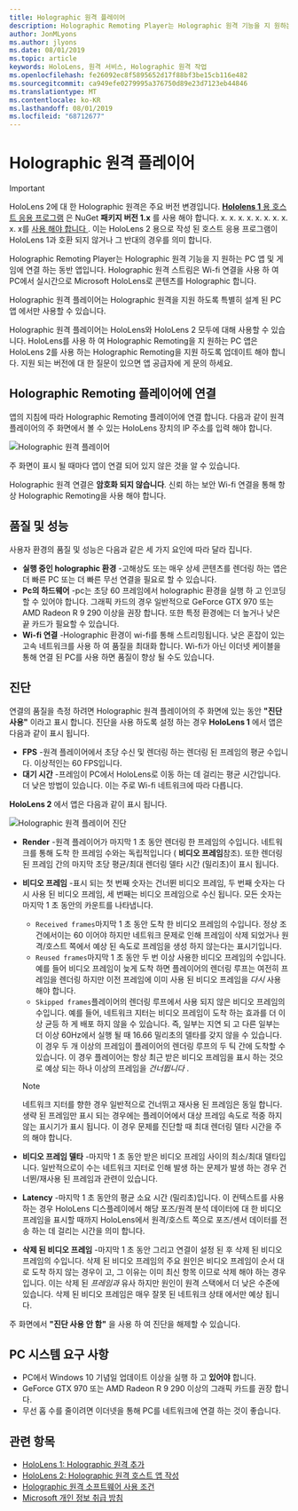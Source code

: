 ```yaml
---
title: Holographic 원격 플레이어
description: Holographic Remoting Player는 Holographic 원격 기능을 지 원하는 PC 앱 및 게임에 연결 하는 동반 앱입니다. Holographic 원격 스트림은 Wi-fi 연결을 사용 하 여 PC에서 실시간으로 Microsoft HoloLens로 콘텐츠를 Holographic 합니다.
author: JonMLyons
ms.author: jlyons
ms.date: 08/01/2019
ms.topic: article
keywords: HoloLens, 원격 서비스, Holographic 원격 작업
ms.openlocfilehash: fe26092ec8f5895652d17f88bf3be15cb116e482
ms.sourcegitcommit: ca949efe0279995a376750d89e23d7123eb44846
ms.translationtype: MT
ms.contentlocale: ko-KR
ms.lasthandoff: 08/01/2019
ms.locfileid: "68712677"
---
```

# <a name="holographic-remoting-player"></a>Holographic 원격 플레이어

>[!IMPORTANT]
>HoloLens 2에 대 한 Holographic 원격은 주요 버전 변경입니다. [ **Hololens 1** 용 호스트 응용 프로그램](add-holographic-remoting.md) 은 NuGet **패키지 버전 1.x** 를 사용 해야 합니다. x. x. x. x. x. x. x. x. x. x를 [사용 해야 합니다 ](holographic-remoting-create-host.md) . 이는 HoloLens 2 용으로 작성 된 호스트 응용 프로그램이 HoloLens 1과 호환 되지 않거나 그 반대의 경우를 의미 합니다.

Holographic Remoting Player는 Holographic 원격 기능을 지 원하는 PC 앱 및 게임에 연결 하는 동반 앱입니다. Holographic 원격 스트림은 Wi-fi 연결을 사용 하 여 PC에서 실시간으로 Microsoft HoloLens로 콘텐츠를 Holographic 합니다.

Holographic 원격 플레이어는 Holographic 원격을 지원 하도록 특별히 설계 된 PC 앱 에서만 사용할 수 있습니다.

Holographic 원격 플레이어는 HoloLens와 HoloLens 2 모두에 대해 사용할 수 있습니다.  HoloLens를 사용 하 여 Holographic Remoting을 지 원하는 PC 앱은 HoloLens 2를 사용 하는 Holographic Remoting을 지원 하도록 업데이트 해야 합니다. 지원 되는 버전에 대 한 질문이 있으면 앱 공급자에 게 문의 하세요.

## <a name="connecting-to-the-holographic-remoting-player"></a>Holographic Remoting 플레이어에 연결

앱의 지침에 따라 Holographic Remoting 플레이어에 연결 합니다. 다음과 같이 원격 플레이어의 주 화면에서 볼 수 있는 HoloLens 장치의 IP 주소를 입력 해야 합니다.

![Holographic 원격 플레이어](images/holographicremotingplayer.png)

주 화면이 표시 될 때마다 앱이 연결 되어 있지 않은 것을 알 수 있습니다.

Holographic 원격 연결은 **암호화 되지 않습니다**. 신뢰 하는 보안 Wi-fi 연결을 통해 항상 Holographic Remoting을 사용 해야 합니다.

## <a name="quality-and-performance"></a>품질 및 성능

사용자 환경의 품질 및 성능은 다음과 같은 세 가지 요인에 따라 달라 집니다.
* **실행 중인 holographic 환경** -고해상도 또는 매우 상세 콘텐츠를 렌더링 하는 앱은 더 빠른 PC 또는 더 빠른 무선 연결을 필요로 할 수 있습니다.
* **Pc의 하드웨어** -pc는 초당 60 프레임에서 holographic 환경을 실행 하 고 인코딩할 수 있어야 합니다. 그래픽 카드의 경우 일반적으로 GeForce GTX 970 또는 AMD Radeon R 9 290 이상을 권장 합니다. 또한 특정 환경에는 더 높거나 낮은 끝 카드가 필요할 수 있습니다.
* **Wi-fi 연결** -Holographic 환경이 wi-fi를 통해 스트리밍됩니다. 낮은 혼잡이 있는 고속 네트워크를 사용 하 여 품질을 최대화 합니다. Wi-fi가 아닌 이더넷 케이블을 통해 연결 된 PC를 사용 하면 품질이 향상 될 수도 있습니다.

## <a name="diagnostics"></a>진단

연결의 품질을 측정 하려면 Holographic 원격 플레이어의 주 화면에 있는 동안 **"진단 사용"** 이라고 표시 합니다. 진단을 사용 하도록 설정 하는 경우 **HoloLens 1** 에서 앱은 다음과 같이 표시 됩니다.

* **FPS** -원격 플레이어에서 초당 수신 및 렌더링 하는 렌더링 된 프레임의 평균 수입니다. 이상적인는 60 FPS입니다.
* **대기 시간** -프레임이 PC에서 HoloLens로 이동 하는 데 걸리는 평균 시간입니다. 더 낮은 방법이 있습니다. 이는 주로 Wi-fi 네트워크에 따라 다릅니다.

**HoloLens 2** 에서 앱은 다음과 같이 표시 됩니다.

![Holographic 원격 플레이어 진단](images/holographicremotingplayer-diag.png)

* **Render** -원격 플레이어가 마지막 1 초 동안 렌더링 한 프레임의 수입니다. 네트워크를 통해 도착 한 프레임 수와는 독립적입니다 ( **비디오 프레임**참조). 또한 렌더링 된 프레임 간의 마지막 초당 평균/최대 렌더링 델타 시간 (밀리초)이 표시 됩니다.

* **비디오 프레임** -표시 되는 첫 번째 숫자는 건너뛴 비디오 프레임, 두 번째 숫자는 다시 사용 된 비디오 프레임, 세 번째는 비디오 프레임으로 수신 됩니다. 모든 숫자는 마지막 1 초 동안의 카운트를 나타냅니다.
    * ```Received frames```마지막 1 초 동안 도착 한 비디오 프레임의 수입니다. 정상 조건에서이는 60 이어야 하지만 네트워크 문제로 인해 프레임이 삭제 되었거나 원격/호스트 쪽에서 예상 된 속도로 프레임을 생성 하지 않는다는 표시기입니다.
    * ```Reused frames```마지막 1 초 동안 두 번 이상 사용한 비디오 프레임의 수입니다. 예를 들어 비디오 프레임이 늦게 도착 하면 플레이어의 렌더링 루프는 여전히 프레임을 렌더링 하지만 이전 프레임에 이미 사용 된 비디오 프레임을 *다시* 사용 해야 합니다.
    * ```Skipped frames```플레이어의 렌더링 루프에서 사용 되지 않은 비디오 프레임의 수입니다. 예를 들어, 네트워크 지터는 비디오 프레임이 도착 하는 효과를 더 이상 균등 하 게 배포 하지 않을 수 있습니다. 즉, 일부는 지연 되 고 다른 일부는 더 이상 60Hz에서 실행 될 때 16.66 밀리초의 델타를 갖지 않을 수 있습니다. 이 경우 두 개 이상의 프레임이 플레이어의 렌더링 루프의 두 틱 간에 도착할 수 있습니다. 이 경우 플레이어는 항상 최근 받은 비디오 프레임을 표시 하는 것으로 예상 되는 하나 이상의 프레임을 *건너뜁니다* .

    >[!NOTE]
    >네트워크 지터를 향한 경우 일반적으로 건너뛰고 재사용 된 프레임은 동일 합니다. 생략 된 프레임만 표시 되는 경우에는 플레이어에서 대상 프레임 속도로 적중 하지 않는 표시기가 표시 됩니다. 이 경우 문제를 진단할 때 최대 렌더링 델타 시간을 주의 해야 합니다.

* **비디오 프레임 델타** -마지막 1 초 동안 받은 비디오 프레임 사이의 최소/최대 델타입니다. 일반적으로이 수는 네트워크 지터로 인해 발생 하는 문제가 발생 하는 경우 건너뛴/재사용 된 프레임과 관련이 있습니다.
* **Latency** -마지막 1 초 동안의 평균 소요 시간 (밀리초)입니다. 이 컨텍스트를 사용 하는 경우 HoloLens 디스플레이에서 해당 포즈/원격 분석 데이터에 대 한 비디오 프레임을 표시할 때까지 HoloLens에서 원격/호스트 쪽으로 포즈/센서 데이터를 전송 하는 데 걸리는 시간을 의미 합니다.
* **삭제 된 비디오 프레임** -마지막 1 초 동안 그리고 연결이 설정 된 후 삭제 된 비디오 프레임의 수입니다. 삭제 된 비디오 프레임의 주요 원인은 비디오 프레임이 순서 대로 도착 하지 않는 경우이 고, 그 이유는 이미 최신 항목 이므로 삭제 해야 하는 경우입니다. 이는 삭제 된 *프레임과* 유사 하지만 원인이 원격 스택에서 더 낮은 수준에 있습니다. 삭제 된 비디오 프레임은 매우 잘못 된 네트워크 상태 에서만 예상 됩니다.



주 화면에서 **"진단 사용 안 함"** 을 사용 하 여 진단을 해제할 수 있습니다.

## <a name="pc-system-requirements"></a>PC 시스템 요구 사항
* PC에서 Windows 10 기념일 업데이트 이상을 실행 하 고 **있어야** 합니다.
* GeForce GTX 970 또는 AMD Radeon R 9 290 이상의 그래픽 카드를 권장 합니다.
* 무선 홉 수를 줄이려면 이더넷을 통해 PC를 네트워크에 연결 하는 것이 좋습니다.

## <a name="see-also"></a>관련 항목
* [HoloLens 1: Holographic 원격 추가](add-holographic-remoting.md)
* [HoloLens 2: Holographic 원격 호스트 앱 작성](holographic-remoting-create-host.md)
* [Holographic 원격 소프트웨어 사용 조건](https://docs.microsoft.com/en-us/legal/mixed-reality/microsoft-holographic-remoting-software-license-terms)
* [Microsoft 개인 정보 취급 방침](https://go.microsoft.com/fwlink/?LinkId=521839)
